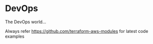 # DevOps

The DevOps world...

Always refer https://github.com/terraform-aws-modules for latest code examples 